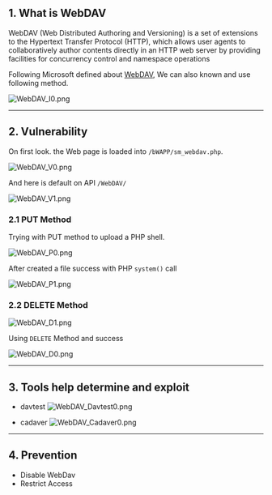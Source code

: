 
## 1. What is WebDAV
WebDAV (Web Distributed Authoring and Versioning) is a set of extensions to the Hypertext Transfer Protocol (HTTP), which allows user agents to collaboratively author contents directly in an HTTP web server by providing facilities for concurrency control and namespace operations

Following Microsoft defined about [WebDAV](https://learn.microsoft.com/en-us/previous-versions/office/developer/exchange-server-2003/aa142923(v=exchg.65)), We can also known and use following method.

![WebDAV_I0.png](img/WebDAV_I0.png)

---
## 2. Vulnerability

On first look. the Web page is loaded into `/bWAPP/sm_webdav.php`.

![WebDAV_V0.png](img/WebDAV_V0.png)

And here is default on API `/WebDAV/`

![WebDAV_V1.png](img/WebDAV_V1.png)

### 2.1 PUT Method
Trying with PUT method to upload a PHP shell.

![WebDAV_P0.png](img/WebDAV_P0.png)

After created a file success with PHP `system()` call

![WebDAV_P1.png](img/WebDAV_P1.png)

### 2.2 DELETE Method

![WebDAV_D1.png](img/WebDAV_D1.png)

Using `DELETE` Method and success

![WebDAV_D0.png](img/WebDAV_D0.png)

---
## 3. Tools help determine and exploit
- davtest
![WebDAV_Davtest0.png](img/WebDAV_Davtest0.png)

- cadaver
![WebDAV_Cadaver0.png](img/WebDAV_Cadaver0.png)

---
## 4. Prevention
- Disable WebDav
- Restrict Access

